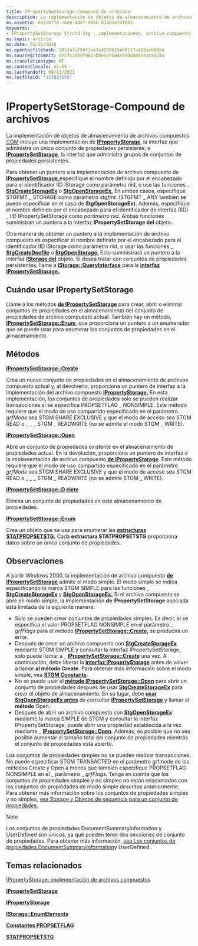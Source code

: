 ```yaml
---
title: IPropertySetStorage-Compound de archivos
description: La implementación de objetos de almacenamiento de archivos compuestos COM incluye una implementación de IPropertyStorage, la interfaz que administra un único conjunto de propiedades persistente e IPropertySetStorage, la interfaz que administra grupos de conjuntos de propiedades persistentes.
ms.assetid: de2cb778-c6eb-4487-996b-87405674f603
keywords:
- IPropertySetStorage Strctd Stg , implementaciones, archivo compuesto
ms.topic: article
ms.date: 05/31/2018
ms.openlocfilehash: 9053a7cf6bf1ae7e4230b15eb0117c428acb08da
ms.sourcegitcommit: d75fc10b9f0825bbe5ce5045c90d4045e3c53243
ms.translationtype: MT
ms.contentlocale: es-ES
ms.lasthandoff: 09/13/2021
ms.locfileid: "127073555"
---
```

# <a name="ipropertysetstorage-compound-file-implementation"></a>IPropertySetStorage-Compound de archivos

La implementación de objetos de almacenamiento de archivos compuestos [COM](ipropertystorage-compound-file-implementation.md) incluye una implementación de [**IPropertyStorage**](/windows/desktop/api/Propidl/nn-propidl-ipropertystorage), la interfaz que administra un único conjunto de propiedades persistente, e [**IPropertySetStorage**](/windows/desktop/api/Propidl/nn-propidl-ipropertysetstorage), la interfaz que administra grupos de conjuntos de propiedades persistentes.

Para obtener un puntero a la implementación de archivo compuesto de [**IPropertySetStorage,**](/windows/desktop/api/Propidl/nn-propidl-ipropertysetstorage)especifique el nombre definido por el encabezado para el identificador IID IStorage como parámetro riid, o use las funciones \_ [**StgCreateStorageEx**](/windows/desktop/api/coml2api/nf-coml2api-stgcreatestorageex) o [**StgOpenStorageEx.**](/windows/desktop/api/coml2api/nf-coml2api-stgopenstorageex)  En ambos casos, especifique STGFMT \_ STORAGE como parámetro *stgfmt.* (STGFMT \_ ANY también se puede especificar en el caso de **StgOpenStorageEx).** Además, especifique el nombre definido por el encabezado para el identificador de interfaz (IID) \_ IID IPropertySetStorage como *parámetro riid.* Ambas funciones suministran un puntero a la interfaz **IPropertySetStorage del** objeto.

Otra manera de obtener un puntero a la implementación de archivo compuesto es especificar el nombre definido por el encabezado para el identificador IID IStorage como parámetro riid, o usar las funciones \_ [**StgCreateDocfile**](/windows/desktop/api/coml2api/nf-coml2api-stgcreatedocfile) o [**StgOpenStorage.**](/windows/desktop/api/coml2api/nf-coml2api-stgopenstorage)  Esto suministrará un puntero a la interfaz [**IStorage del**](/windows/desktop/api/Objidl/nn-objidl-istorage) objeto. Si desea tratar con conjuntos de propiedades persistentes, llame a [**IStorage::QueryInterface**](/windows/win32/api/unknwn/nf-unknwn-iunknown-queryinterface(q)) para la [**interfaz IPropertySetStorage.**](/windows/desktop/api/Propidl/nn-propidl-ipropertysetstorage)

## <a name="when-to-use-ipropertysetstorage"></a>Cuándo usar IPropertySetStorage

Llame a los métodos [**de IPropertySetStorage**](/windows/desktop/api/Propidl/nn-propidl-ipropertysetstorage) para crear, abrir o eliminar conjuntos de propiedades en el almacenamiento del conjunto de propiedades de archivo compuesto actual. También hay un método, [**IPropertySetStorage::Enum**](/windows/desktop/api/Propidl/nf-propidl-ipropertysetstorage-enum), que proporciona un puntero a un enumerador que se puede usar para enumerar los conjuntos de propiedades en el almacenamiento.

## <a name="methods"></a>Métodos

[**IPropertySetStorage::Create**](/windows/desktop/api/Propidl/nf-propidl-ipropertysetstorage-create)

Crea un nuevo conjunto de propiedades en el almacenamiento de archivos compuesto actual y, al devolverlo, proporciona un puntero de interfaz a la implementación del archivo compuesto [**IPropertyStorage.**](/windows/desktop/api/Propidl/nn-propidl-ipropertystorage) En esta implementación, los conjuntos de propiedades solo se pueden realizar transacciones si se especifica PROPSETFLAG \_ NONSIMPLE. Este método requiere que el modo de uso compartido especificado en el parámetro *grfMode* sea STGM SHARE EXCLUSIVE y que el modo de acceso sea STGM READ o \_ \_ \_ STGM \_ READWRITE (no se admite el modo STGM \_ WRITE).

[**IPropertySetStorage::Open**](/windows/desktop/api/Propidl/nf-propidl-ipropertysetstorage-open)

Abre un conjunto de propiedades existente en el almacenamiento de propiedades actual. En la devolución, proporciona un puntero de interfaz a la implementación de archivo compuesto [**de IPropertyStorage**](/windows/desktop/api/Propidl/nn-propidl-ipropertystorage). Este método requiere que el modo de uso compartido especificado en el parámetro *grfMode* sea STGM SHARE EXCLUSIVE y que el modo de acceso sea STGM READ o \_ \_ \_ STGM \_ READWRITE (no se admite STGM \_ WRITE).

[**IPropertySetStorage::D elete**](/windows/desktop/api/Propidl/nf-propidl-ipropertysetstorage-delete)

Elimina un conjunto de propiedades en este almacenamiento de propiedades.

[**IPropertySetStorage::Enum**](/windows/desktop/api/Propidl/nf-propidl-ipropertysetstorage-enum)

Crea un objeto que se usa para enumerar las [**estructuras STATPROPSETSTG.**](/windows/win32/api/propidlbase/nn-propidlbase-ienumstatpropsetstg) Cada **estructura STATPROPSETSTG** proporciona datos sobre un único conjunto de propiedades.

## <a name="remarks"></a>Observaciones

A partir Windows 2000, la implementación de archivo compuesto [**de IPropertySetStorage**](/windows/desktop/api/Propidl/nn-propidl-ipropertysetstorage) admite el modo simple. El modo simple se indica especificando la marca STGM SIMPLE para las funciones \_ [**StgCreateStorageEx**](/windows/desktop/api/coml2api/nf-coml2api-stgcreatestorageex) y [**StgOpenStorageEx.**](/windows/desktop/api/coml2api/nf-coml2api-stgopenstorageex) Si el archivo compuesto se abre en modo simple, la implementación **de IPropertySetStorage** asociada está limitada de la siguiente manera:

-   Solo se pueden crear conjuntos de propiedades simples. Es decir, si se especifica el valor PROPSETFLAG NONSIMPLE en el parámetro \_ *grfFlags* para el método [**IPropertySetStorage::Create,**](/windows/desktop/api/Propidl/nf-propidl-ipropertysetstorage-create) se producirá un error.
-   Después de crear un archivo compuesto con [**StgCreateStorageEx**](/windows/desktop/api/coml2api/nf-coml2api-stgcreatestorageex) mediante STGM SIMPLE y consultar la interfaz IPropertySetStorage, solo puede llamar a \_ [**IPropertySetStorage::Create**](/windows/desktop/api/Propidl/nf-propidl-ipropertysetstorage-create) una vez. [](/windows/desktop/api/Propidl/nn-propidl-ipropertysetstorage) A continuación, debe liberar la [**interfaz IPropertyStorage**](/windows/desktop/api/Propidl/nn-propidl-ipropertystorage) antes de volver a llamar **al método Create.** Para obtener más información sobre el modo simple, vea [**STGM Constants**](stgm-constants.md).
-   No se puede usar el [**método IPropertySetStorage::Open**](/windows/desktop/api/Propidl/nf-propidl-ipropertysetstorage-open) para abrir un conjunto de propiedades después de usar [**StgCreateStorageEx**](/windows/desktop/api/coml2api/nf-coml2api-stgcreatestorageex) para crear el objeto de almacenamiento. En su lugar, debe [**usar StgOpenStorageEx antes**](/windows/desktop/api/coml2api/nf-coml2api-stgopenstorageex) de consultar [**IPropertySetStorage**](/windows/desktop/api/Propidl/nn-propidl-ipropertysetstorage) y llamar al **método** Open.
-   Después de abrir un archivo compuesto con [**StgOpenStorageEx**](/windows/desktop/api/coml2api/nf-coml2api-stgopenstorageex) mediante la marca SIMPLE de STGM y consultar la interfaz IPropertySetStorage, puede abrir una propiedad establecida a la vez mediante \_ [**IPropertySetStorage::Open**](/windows/desktop/api/Propidl/nf-propidl-ipropertysetstorage-open). [](/windows/desktop/api/Propidl/nn-propidl-ipropertysetstorage) Además, es posible que no sea posible aumentar el tamaño total del conjunto de propiedades mientras el conjunto de propiedades está abierto.

Los conjuntos de propiedades simples no se pueden realizar transacciones. No puede especificar STGM TRANSACTED en el parámetro grfmode de los métodos Create y Open a menos que también especifique PROPSETFLAG NONSIMPLE en el \_ parámetro  [](/windows/desktop/api/Propidl/nf-propidl-ipropertysetstorage-create) [](/windows/desktop/api/Propidl/nf-propidl-ipropertysetstorage-open) \_ *grfFlags.* Tenga en cuenta que los conjuntos de propiedades simples y no simples no están relacionados con los conjuntos de propiedades de modo simple descritos anteriormente. Para obtener más información sobre los conjuntos de propiedades simples y no simples, [vea Storage y Objetos de secuencia para un conjunto de propiedades.](storage-vs--stream-for-a-property-set.md)

> [!Note]  
> Los conjuntos de propiedades DocumentSummaryInformation y UserDefined son únicos, ya que pueden tener dos secciones de conjunto de propiedades. Para obtener más información, [vea Los conjuntos de propiedades DocumentSummaryInformation](the-documentsummaryinformation-and-userdefined-property-sets.md)y UserDefined .

 

## <a name="related-topics"></a>Temas relacionados

<dl> <dt>

[IPropertyStorage: implementación de archivos compuestos](ipropertystorage-compound-file-implementation.md)
</dt> <dt>

[**IPropertySetStorage**](/windows/desktop/api/Propidl/nn-propidl-ipropertysetstorage)
</dt> <dt>

[**IPropertyStorage**](/windows/desktop/api/Propidl/nn-propidl-ipropertystorage)
</dt> <dt>

[**IStorage::EnumElements**](/windows/desktop/api/Objidl/nf-objidl-istorage-enumelements)
</dt> <dt>

[**Constantes PROPSETFLAG**](propsetflag-constants.md)
</dt> <dt>

[**STATPROPSETSTG**](/windows/win32/api/propidlbase/nn-propidlbase-ienumstatpropsetstg)
</dt> </dl>

 

 